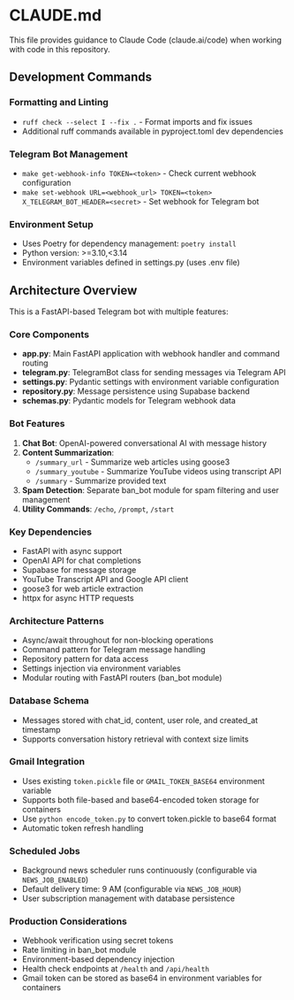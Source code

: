 # CLAUDE.md

This file provides guidance to Claude Code (claude.ai/code) when working with code in this repository.

## Development Commands

### Formatting and Linting
- `ruff check --select I --fix .` - Format imports and fix issues
- Additional ruff commands available in pyproject.toml dev dependencies

### Telegram Bot Management
- `make get-webhook-info TOKEN=<token>` - Check current webhook configuration
- `make set-webhook URL=<webhook_url> TOKEN=<token> X_TELEGRAM_BOT_HEADER=<secret>` - Set webhook for Telegram bot

### Environment Setup
- Uses Poetry for dependency management: `poetry install`
- Python version: >=3.10,<3.14
- Environment variables defined in settings.py (uses .env file)

## Architecture Overview

This is a FastAPI-based Telegram bot with multiple features:

### Core Components
- **app.py**: Main FastAPI application with webhook handler and command routing
- **telegram.py**: TelegramBot class for sending messages via Telegram API
- **settings.py**: Pydantic settings with environment variable configuration
- **repository.py**: Message persistence using Supabase backend
- **schemas.py**: Pydantic models for Telegram webhook data

### Bot Features
1. **Chat Bot**: OpenAI-powered conversational AI with message history
2. **Content Summarization**: 
   - `/summary_url` - Summarize web articles using goose3
   - `/summary_youtube` - Summarize YouTube videos using transcript API
   - `/summary` - Summarize provided text
3. **Spam Detection**: Separate ban_bot module for spam filtering and user management
4. **Utility Commands**: `/echo`, `/prompt`, `/start`

### Key Dependencies
- FastAPI with async support
- OpenAI API for chat completions
- Supabase for message storage
- YouTube Transcript API and Google API client
- goose3 for web article extraction
- httpx for async HTTP requests

### Architecture Patterns
- Async/await throughout for non-blocking operations
- Command pattern for Telegram message handling
- Repository pattern for data access
- Settings injection via environment variables
- Modular routing with FastAPI routers (ban_bot module)

### Database Schema
- Messages stored with chat_id, content, user role, and created_at timestamp
- Supports conversation history retrieval with context size limits

### Gmail Integration
- Uses existing `token.pickle` file or `GMAIL_TOKEN_BASE64` environment variable
- Supports both file-based and base64-encoded token storage for containers
- Use `python encode_token.py` to convert token.pickle to base64 format
- Automatic token refresh handling

### Scheduled Jobs
- Background news scheduler runs continuously (configurable via `NEWS_JOB_ENABLED`)
- Default delivery time: 9 AM (configurable via `NEWS_JOB_HOUR`)
- User subscription management with database persistence

### Production Considerations
- Webhook verification using secret tokens
- Rate limiting in ban_bot module
- Environment-based dependency injection
- Health check endpoints at `/health` and `/api/health`
- Gmail token can be stored as base64 in environment variables for containers